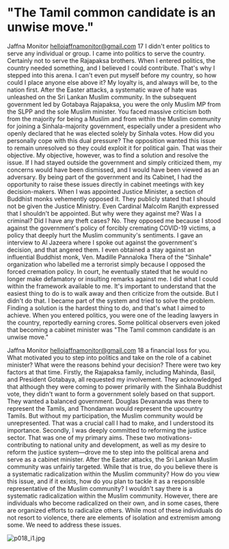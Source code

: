 # "The Tamil common candidate is an unwise move."

Jaffna Monitor
hellojaffnamonitor@gmail.com
17
I didn't enter politics to serve any individual or 
group. I came into politics to serve the country.
Certainly not to serve the Rajapaksa brothers. 
When I entered politics, the country needed
something, and I believed I could contribute. 
That's why I stepped into this arena. I can't 
even put myself before my country, so how 
could I place anyone else above it? My loyalty 
is, and always will be, to the nation first.
After the Easter attacks, a systematic 
wave of hate was unleashed on the 
Sri Lankan Muslim community. In 
the subsequent government led by 
Gotabaya Rajapaksa, you were the 
only Muslim MP from the SLPP and 
the sole Muslim minister. You faced 
massive criticism both from the 
majority for being a Muslim and from 
within the Muslim community for 
joining a Sinhala-majority government, 
especially under a president who 
openly declared that he was elected 
solely by Sinhala votes. How did 
you personally cope with this dual 
pressure?
The opposition wanted this issue to remain 
unresolved so they could exploit it for political 
gain. That was their objective. My objective, 
however, was to find a solution and resolve the 
issue. If I had stayed outside the government 
and simply criticized them, my concerns 
would have been dismissed, and I would have 
been viewed as an adversary. By being part 
of the government and its Cabinet, I had the 
opportunity to raise these issues directly in 
cabinet meetings with key decision-makers.
When I was appointed Justice Minister, 
a section of Buddhist monks vehemently 
opposed it. They publicly stated that I should 
not be given the Justice Ministry. Even 
Cardinal Malcolm Ranjith expressed that I 
shouldn't be appointed. But why were they 
against me? Was I a criminal? Did I have any 
theft cases? No. They opposed me because 
I stood against the government's policy of 
forcibly cremating COVID-19 victims, a policy 
that deeply hurt the Muslim community's 
sentiments.
I gave an interview to Al Jazeera where I spoke 
out against the government's decision, and that
angered them. I even obtained a stay against 
an influential Buddhist monk, Ven. Madille 
Pannaloka Thera of the "Sinhale" organization 
who labelled me a terrorist simply because I
opposed the forced cremation policy. In court, 
he eventually stated that he would no longer 
make defamatory or insulting remarks against 
me.
I did what I could within the framework 
available to me. It's important to understand 
that the easiest thing to do is to walk away and 
then criticize from the outside. But I didn't do 
that. I became part of the system and tried to 
solve the problem. Finding a solution is the 
hardest thing to do, and that's what I aimed to 
achieve.
When you entered politics, you were 
one of the leading lawyers in the 
country, reportedly earning crores. 
Some political observers even joked 
that becoming a cabinet minister was 
"The Tamil common candidate is an unwise move."

Jaffna Monitor
hellojaffnamonitor@gmail.com
18
a financial loss for you. 
What motivated you to 
step into politics and take 
on the role of a cabinet 
minister? What were 
the reasons behind your 
decision?
There were two key factors at 
that time. Firstly, the Rajapaksa 
family, including Mahinda, 
Basil, and President Gotabaya, 
all requested my involvement. 
They acknowledged that 
although they were coming 
to power primarily with 
the Sinhala Buddhist vote, 
they didn't want to form a 
government solely based on 
that support. They wanted 
a balanced government. 
Douglas  Devananda was there 
to represent the Tamils, and 
Thondaman would represent 
the upcountry Tamils. But 
without my participation, the 
Muslim community would 
be unrepresented. That was a 
crucial call I had to make, and 
I understood its importance.
Secondly, I was deeply 
committed to reforming the 
justice sector. That was one of 
my primary aims. These two 
motivations- contributing 
to national unity and 
development, as well as my
desire to reform the justice 
system—drove me to step into 
the political arena and serve as 
a cabinet minister.
After the Easter attacks, the Sri Lankan Muslim 
community was unfairly targeted. While that 
is true, do you believe there is a systematic 
radicalization within the Muslim community? How 
do you view this issue, and if it exists, how do you 
plan to tackle it as a responsible representative of 
the Muslim community?
I wouldn't say there is a systematic radicalization within the 
Muslim community. However, there are individuals who 
become radicalized on their own, and in some cases, there 
are organized  efforts to radicalize others. While most of 
these individuals do not resort to violence, there are elements 
of isolation and extremism among some. We need to address 
these issues.

![p018_i1.jpg](images_out/008_the_tamil_common_candidate_is_an_unwise_move/p018_i1.jpg)

